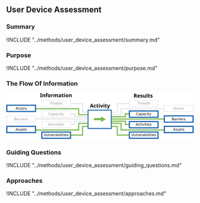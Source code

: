 ## User Device Assessment

### Summary

!INCLUDE "../methods/user_device_assessment/summary.md"

### Purpose

!INCLUDE "../methods/user_device_assessment/purpose.md"

### The Flow Of Information

![User Device Assessment Information Flow](content/images/info_flows/user_device_assessment.svg)

### Guiding Questions

!INCLUDE "../methods/user_device_assessment/guiding_questions.md"

### Approaches

!INCLUDE "../methods/user_device_assessment/approaches.md"

